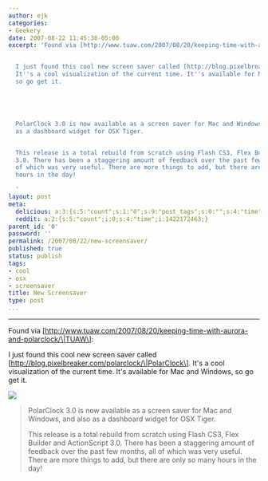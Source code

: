 ```yaml
---
author: ejk
categories:
- Geekery
date: 2007-08-22 11:45:38-05:00
excerpt: 'Found via [http://www.tuaw.com/2007/08/20/keeping-time-with-aurora-and-polarclock/|TUAW]:


  I just found this cool new screen saver called [http://blog.pixelbreaker.com/polarclock/|PolarClock].
  It''s a cool visualization of the current time. It''s available for Mac and Windows,
  so go get it.





  PolarClock 3.0 is now available as a screen saver for Mac and Windows, and also
  as a dashboard widget for OSX Tiger.


  This release is a total rebuild from scratch using Flash CS3, Flex Builder and ActionScript
  3.0. There has been a staggering amount of feedback over the past few months, all
  of which was very useful. There are more things to add, but there are only so many
  hours in the day!

  '
layout: post
meta:
  delicious: a:3:{s:5:"count";s:1:"0";s:9:"post_tags";s:0:"";s:4:"time";s:10:"1270386598";}
  reddit: a:2:{s:5:"count";i:0;s:4:"time";i:1422172463;}
parent_id: '0'
password: ''
permalink: /2007/08/22/new-screensaver/
published: true
status: publish
tags:
- cool
- osx
- screensaver
title: New Screensaver
type: post
...
```

---

Found via \[http://www.tuaw.com/2007/08/20/keeping-time-with-aurora-and-polarclock/\|TUAW\]:

I just found this cool new screen saver called \[http://blog.pixelbreaker.com/polarclock/\|PolarClock\]. It's a cool visualization of the current time. It's available for Mac and Windows, so go get it.

![](/assets/2007/08/widget.jpg)

> PolarClock 3.0 is now available as a screen saver for Mac and Windows, and also as a dashboard widget for OSX Tiger.
>
> This release is a total rebuild from scratch using Flash CS3, Flex Builder and ActionScript 3.0. There has been a staggering amount of feedback over the past few months, all of which was very useful. There are more things to add, but there are only so many hours in the day!
